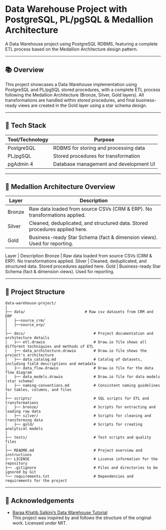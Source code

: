 # Data Warehouse Project with PostgreSQL, PL/pgSQL & Medallion Architecture

A Data Warehouse project using PostgreSQL RDBMS, featuring a complete ETL process based on the Medallion Architecture design pattern.

---

## 📚 Overview

This project showcases a Data Warehouse implementation using PostgreSQL and PL/pgSQL stored procedures, with a complete ETL process following the Medallion Architecture (Bronze, Silver, Gold layers). All transformations are handled within stored procedures, and final business-ready views are created in the Gold layer using a star schema design.

---

## 🧰 Tech Stack

| Tool/Technology | Purpose                                 |
|-----------------|-----------------------------------------|
| PostgreSQL      | RDBMS for storing and processing data   |
| PL/pgSQL        | Stored procedures for transformation    |
| pgAdmin 4       | Database management and development UI  |

---

## 🧱 Medallion Architecture Overview

| Layer  | Description                                                                 |
|--------|-----------------------------------------------------------------------------|
| Bronze | Raw data loaded from source CSVs (CRM & ERP). No transformations applied.   |
| Silver | Cleaned, deduplicated, and structured data. Stored procedures applied here. |
| Gold   | Business-ready Star Schema (fact & dimension views). Used for reporting.    |



Layer | Description
Bronze | Raw data loaded from source CSVs (CRM & ERP). No transformations applied.
Silver | Cleaned, deduplicated, and structured data. Stored procedures applied here.
Gold | Business-ready Star Schema (fact & dimension views). Used for reporting.

---

## 📂 Project Structure

```
data-warehouse-project/
│
├── data/                           # Raw csv datasets from CRM and ERP
│   ├──source_crm/
│   ├──source_erp/
│
├── docs/                               # Project documentation and architecture details
│   ├── etl.drawio                      # Draw.io file shows all different techniquies and methods of ETL
│   ├── data_architecture.drawio        # Draw.io file shows the project's architecture
│   ├── data_catalog.md                 # Catalog of datasets, including field descriptions and metadata
│   ├── data_flow.drawio                # Draw.io file for the data flow diagram
│   ├── data_models.drawio              # Draw.io file for data models (star schema)
│   ├── naming-conventions.md           # Consistent naming guidelines for tables, columns, and files
│
├── scripts/                            # SQL scripts for ETL and transformations
│   ├── bronze/                         # Scripts for extracting and loading raw data
│   ├── silver/                         # Scripts for cleaning and transforming data
│   ├── gold/                           # Scripts for creating analytical models
│
├── tests/                              # Test scripts and quality files
│
├── README.md                           # Project overview and instructions
├── LICENSE                             # License information for the repository
├── .gitignore                          # Files and directories to be ignored by Git
└── requirements.txt                    # Dependencies and requirements for the project
```
---

## 🙏 Acknowledgements

- [Baraa Khatib Salkini’s Data Warehouse Tutorial](https://github.com/DataWithBaraa/sql-data-warehouse-project/)  
  This project was inspired by and follows the structure of the original work. Licensed under MIT.






